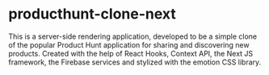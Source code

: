 # producthunt-clone-next
This is a server-side rendering application, developed to be a simple clone of the popular Product Hunt application for sharing and discovering new products. Created with the help of React Hooks, Context API, the Next JS framework, the Firebase services and stylized with the emotion CSS library.
